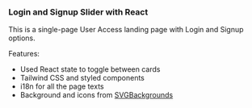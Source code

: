 ### Login and Signup Slider with React

This is a single-page User Access landing page with Login and Signup options.

Features:

- Used React state to toggle between cards
- Tailwind CSS and styled components
- i18n for all the page texts
- Background and icons from [SVGBackgrounds](https://www.svgbackgrounds.com/)



